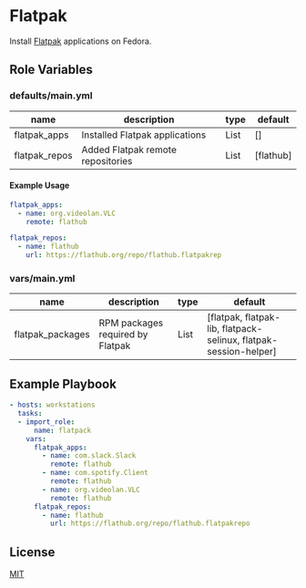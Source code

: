 # Flatpak

Install [Flatpak][flatpak] applications on Fedora.

## Role Variables

### defaults/main.yml

| name          | description                       | type | default   |
| ------------- | --------------------------------- | ---- | --------- |
| flatpak_apps  | Installed Flatpak applications    | List | []        |
| flatpak_repos | Added Flatpak remote repositories | List | [flathub] |

#### Example Usage

```yaml
flatpak_apps:
  - name: org.videolan.VLC
    remote: flathub
```

```yaml
flatpak_repos:
  - name: flathub
    url: https://flathub.org/repo/flathub.flatpakrep
```

### vars/main.yml

| name             | description                      | type | default                                                          |
| ---------------- | -------------------------------- | ---- | ---------------------------------------------------------------- |
| flatpak_packages | RPM packages required by Flatpak | List | [flatpak, flatpak-lib, flatpack-selinux, flatpak-session-helper] |

## Example Playbook

```yaml
- hosts: workstations
  tasks:
  - import_role:
      name: flatpack
    vars:
      flatpak_apps:
        - name: com.slack.Slack
          remote: flathub
        - name: com.spotify.Client
          remote: flathub
        - name: org.videolan.VLC
          remote: flathub
      flatpak_repos:
        - name: flathub
          url: https://flathub.org/repo/flathub.flatpakrepo
```

## License

[MIT](LICENSE)

[flatpak]: https://flatpak.org/
